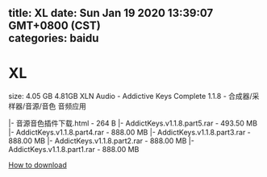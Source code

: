 
title: XL
date: Sun Jan 19 2020 13:39:07 GMT+0800 (CST)    
categories: baidu
---

# XL
size: 4.05 GB
 4.81GB XLN Audio - Addictive Keys Complete 1.1.8 - 合成器/采样器/音源/音色 音频应用
 
|- 音源音色插件下载.html - 264 B
|- AddictKeys.v1.1.8.part5.rar - 493.50 MB
|- AddictKeys.v1.1.8.part4.rar - 888.00 MB
|- AddictKeys.v1.1.8.part3.rar - 888.00 MB
|- AddictKeys.v1.1.8.part2.rar - 888.00 MB
|- AddictKeys.v1.1.8.part1.rar - 888.00 MB

[How to download](https://bpcam.bemobtrk.com/go/2ceec3aa-1ca2-46d6-b9ff-aaa5c184517c?jno=4368)